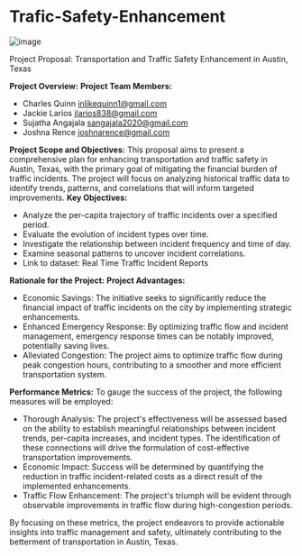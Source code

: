 # Trafic-Safety-Enhancement

![image](https://github.com/CharlesQuinn1/Trafic-Safety-Enhancement/assets/128498023/6872df50-b51c-4d7e-b86f-9a6a37aad3a1)

Project Proposal: Transportation and Traffic Safety Enhancement in Austin, Texas

**Project Overview:**
**Project Team Members:**
-	Charles Quinn inlikequinn1@gmail.com 
-	Jackie Larios jlarios838@gmail.com 
-	Sujatha Angajala sangajala2020@gmail.com 
-	Joshna Rence joshnarence@gmail.com 

**Project Scope and Objectives:**
This proposal aims to present a comprehensive plan for enhancing transportation and traffic safety in Austin, Texas, with the primary goal of mitigating the financial burden of traffic incidents. The project will focus on analyzing historical traffic data to identify trends, patterns, and correlations that will inform targeted improvements.
**Key Objectives:**
-	Analyze the per-capita trajectory of traffic incidents over a specified period.
-	Evaluate the evolution of incident types over time.
-	Investigate the relationship between incident frequency and time of day.
-	Examine seasonal patterns to uncover incident correlations.
-	Link to dataset: Real Time Traffic Incident Reports

**Rationale for the Project:**
**Project Advantages:**
-	Economic Savings: The initiative seeks to significantly reduce the financial impact of traffic incidents on the city by implementing strategic enhancements.
-	Enhanced Emergency Response: By optimizing traffic flow and incident management, emergency response times can be notably improved, potentially saving lives.
-	Alleviated Congestion: The project aims to optimize traffic flow during peak congestion hours, contributing to a smoother and more efficient transportation system.

**Performance Metrics:**
To gauge the success of the project, the following measures will be employed:
-	Thorough Analysis: The project's effectiveness will be assessed based on the ability to establish meaningful relationships between incident trends, per-capita increases, and incident types. The identification of these connections will drive the formulation of cost-effective transportation improvements.
-	Economic Impact: Success will be determined by quantifying the reduction in traffic incident-related costs as a direct result of the implemented enhancements.
-	Traffic Flow Enhancement: The project's triumph will be evident through observable improvements in traffic flow during high-congestion periods.

By focusing on these metrics, the project endeavors to provide actionable insights into traffic management and safety, ultimately contributing to the betterment of transportation in Austin, Texas.
